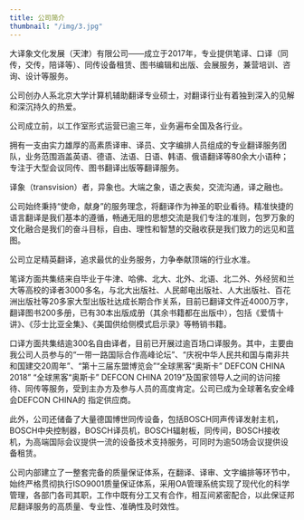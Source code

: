 ```yaml
---
title: 公司简介
thumbnail: "/img/3.jpg"
---
```


大译象文化发展（天津）有限公司——成立于2017年，专业提供笔译、口译（同传，交传，陪译等）、同传设备租赁、图书编辑和出版、会展服务，兼营培训、咨询、设计等服务。

公司创办人系北京大学计算机辅助翻译专业硕士，对翻译行业有着独到深入的见解和深沉持久的热爱。

公司成立前，以工作室形式运营已逾三年，业务遍布全国及各行业。

拥有一支由实力雄厚的高素质译审、译员、文字编排人员组成的专业翻译服务团队，业务范围涵盖英语、德语、法语、日语、韩语、俄语翻译等80余大小语种；专注于大型会议同传、图书翻译出版等翻译服务。

译象（transvision）者，异象也。大端之象，语之表矣，交流沟通，译之融也。

公司始终秉持“使命，献身”的服务理念，将翻译作为神圣的职业看待。精准快捷的语言翻译是我们基本的遵循，畅通无阻的思想交流是我们专注的准则，包罗万象的文化融合是我们的奋斗目标，自由、理性和智慧的交融收获是我们致力的远见和蓝图。

公司立足精英翻译，追求最优的业务服务，力争奉献顶端的行业水准。

笔译方面共集结来自毕业于牛津、哈佛、北大、北外、北语、北二外、外经贸和兰大等高校的译者3000多名，与北大出版社、人民邮电出版社、人大出版社、百花洲出版社等20多家大型出版社达成长期合作关系，目前已翻译文件近4000万字，翻译图书200多册，已有30本出版成册（其余书籍都在出版中），包括《爱情十讲》、《莎士比亚全集》、《美国供给侧模式启示录》等畅销书籍。

口译方面共集结逾300名自由译者，目前已开展过逾百场口译服务。其中，主要由我公司人员参与的“一带一路国际合作高峰论坛”、“庆祝中华人民共和国与南非共和国建交20周年”、“第十三届东盟博览会”“全球黑客“奥斯卡” DEFCON CHINA 2018” “全球黑客“奥斯卡” DEFCON CHINA 2019”及国家领导人之间的访问接待、同传等服务，受到主办方及参与人员的高度肯定。公司已成为全球著名安全峰会DEFCON CHINA的 指定供应商。

此外，公司还储备了大量德国博世同传设备，包括BOSCH同声传译发射主机，BOSCH中央控制器，BOSCH译员机，BOSCH辐射板，同传间，BOSCH接收机，为高端国际会议提供一流的设备技术支持服务，可同时为逾50场会议提供设备租赁。 

公司内部建立了一整套完备的质量保证体系，在翻译、译审、文字编排等环节中，始终严格贯彻执行ISO9001质量保证体系，采用OA管理系统实现了现代化的科学管理，各部门各司其职，工作中既有分工又有合作，相互间紧密配合，以此保证邦尼翻译服务的高质量、专业性、准确性及时效性。

